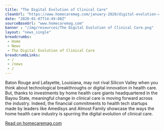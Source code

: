 ```yaml
--- 
title: "The Digital Evolution of Clinical Care"
cleanUrl: "https://www.homecaremag.com/january-2020/digital-evolution-clinical-care"
date: "2020-01-07T14:49:08Z"
sourceBaseUrl: "www.homecaremag.com"
banner : "/img/resources/The Digital Evolution of Clinical Care.png"
layout: "news_single"
breadcrumbs:
 - Home
 - News
 - The Digital Evolution of Clinical Care
breadcrumbLinks:
 - / 
 - /news
 - / 
---
```

Baton Rouge and Lafayette, Louisiana, may not rival Silicon Valley when you think about technological breakthroughs or digital innovation in health care. But, thanks to investments by home health care giants headquartered in the Bayou State, meaningful change in clinical care is moving forward across the industry. Indeed, the financial commitments to health tech startups made by leaders like Amedisys and Almost Family showcase the ways the home health care industry is spurring the digital evolution of clinical care.  
  
[Read on homecaremag.com](https://www.homecaremag.com/january-2020/digital-evolution-clinical-care)
